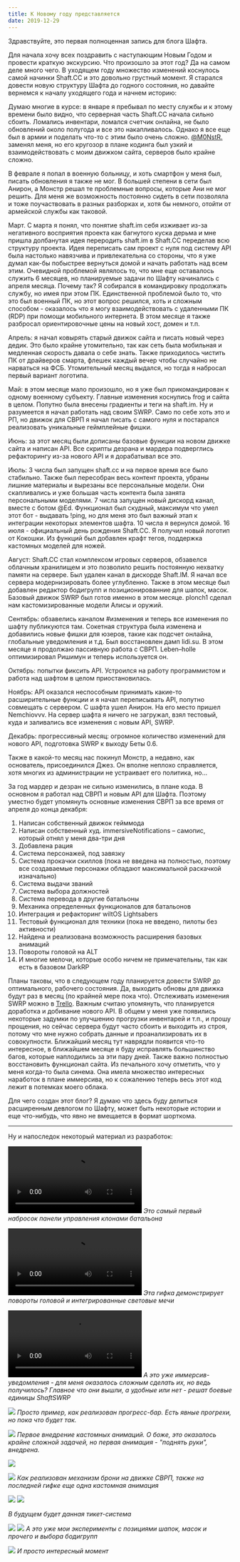 ```yaml
---
title: К Новому году представляется
date: 2019-12-29
---
```


Здравствуйте, это первая полноценная запись для блога Шафта.

Для начала хочу всех поздравить с наступающим Новым Годом и провести краткую экскурсию. Что произошло за этот год? Да на самом деле много чего. В уходящем году множество изменений коснулось самой начинки Shaft.CC и это довольно грустный момент. Я старался довести новую структуру Шафта до годного состояния, но давайте вернемся к началу уходящего года и начнем историю:

Думаю многие в курсе: в январе я пребывал по месту службы и к этому времени было видно, что серверная часть Shaft.CC начала сильно сбоить. Ломались инвентари, ломался счетчик онлайна, не было обновлений около полугода и все это накапливалось. Однако я все еще был в армии и поделать что-то с этим было очень сложно. [@M0NstR.](http://steamcommunity.com/profiles/76561198056127769) заменял меня, но его кругозор в плане кодинга был узкий и взаимодействовать с моим движком сайта, серверов было крайне сложно.

В феврале я попал в военную больницу, и хоть смартфон у меня был, писать обновления я также не мог. В большей степени в сети был Анирон, а Монстр решал те проблемные вопросы, которые Ани не мог решить. Для меня же возможность постоянно сидеть в сети позволяла и тоже поучаствовать в разных разборках и, хотя бы немного, отойти от армейской службы как таковой.

Март. С марта я понял, что понятие shaft.im себя изживает из-за негативного восприятия проекта как багнутого куска дерьма и мне пришла долбанутая идея переродить shaft.im в Shaft.CC переделав всю структуру проекта. Идея переписать сам проект с нуля под систему API была настолько навязчива и привлекательна со стороны, что я уже думал как-бы побыстрее вернуться домой и начать работать над всем этим. Очевидной проблемой являлось то, что мне еще оставалось служить 6 месяцев, но планируемые задачи по Шафту начинались с апреля месяца. Почему так? Я собирался в командировку продолжать службу, но имея при этом ПК. Единственной проблемой было то, что это был военный ПК, но этот вопрос решился, хоть и сложным способом - оказалось что я могу взаимодействовать с удаленными ПК (RDP) при помощи мобильного интернета. В этом месяце я также разбросал ориентировочные цены на новый хост, домен и т.п.

Апрель: я начал ковырять старый движок сайта и писать новый через дедик. Это было крайне утомительно, так как сеть была мобильная и медленная скорость давала о себе знать. Также приходилось чистить ПК от драйверов смарта, флешек каждый вечер чтобы случайно не нарваться на ФСБ. Утомительный месяц выдался, но тогда я набросал первый вариант логотипа.

Май: в этом месяце мало произошло, но я уже был прикомандирован к одному военному субъекту. Главные изменения коснулись frog и сайта в целом. Попутно была внесены градиенты и теги на shaft.im. Ну и разумеется я начал работать над своим SWRP. Само по себе хоть это и РП, но движок для СВРП я начал писать с самого нуля и постарался реализовать уникальные геймплейные фишки.

Июнь: за этот месяц были дописаны базовые функции на новом движке сайта и написан API. Все скрипты дезрана и мардера подверглись рефакторингу из-за нового API и я дорабатывал все это.

Июль: 3 числа был запущен shaft.cc и на первое время все было стабильно. Также был пересобран весь контент проекта, убраны лишние материалы и вырезаны все персональные модели. Они скапливались и уже большая часть контента была занята персональными моделями. 7 числа запущен новый дискорд канал, вместе с ботом @Ed. Функционал был скудный, максимум что умел этот бот - выдавать !ping, но для меня это был важный этап к интеграции некоторых элементов шафта. 10 числа я вернулся домой. 16 июля - официальный день рождения Shaft.CC. Я получил новый логотип от Кокошки. Из функций был добавлен крафт тегов, поддержка кастомных моделей для ножей.

Август: Shaft.CC стал комплексом игровых серверов, обзавелся облачным хранилищем и это позволило решить постоянную нехватку памяти на сервере. Был удален канал в дискорде Shaft.IM. Я начал все сервера модернизировать более углубленно. Также в этом месяце был добавлен редактор бодигрупп и позиционированние для шапок, масок. Базовый движок SWRP был готов именно в этом месяце. plonch1 сделал нам кастомизированные модели Алисы и оружий.

Сентябрь: обзавелись каналом #изменения и теперь все изменения по шафту публикуются там. Сокетная структура была изменена и добавились новые фишки для юзеров, такие как подсчет онлайна, глобальные уведомления и т.д. Был восстановлен дамп lidi.su. В этом месяце я продолжаю пассивную работа с СВРП. Leben–holle оптимизировал Ришимун и теперь используется он.

Октябрь: попытки фиксить API. Устроился на работу программистом и работа над шафтом в целом приостановилась.

Ноябрь: API оказался неспособным принимать какие-то расширительные функции и я начал переписывать API, попутно совмещать с сервером. С шафта ушел Анирон. На его место пришел Nemchiovvv. На сервер шафта я ничего не загружал, взял тестовый, куда и заливались все изменения с новым API, SWRP.

Декабрь: прогрессивный месяц: огромное количество изменений для нового API, подготовка SWRP к выходу Беты 0.6.

Также в какой-то месяц нас покинул Монстр, а недавно, как основатель, присоединился Джез. Он вполне неплохо справляется, хотя многих из администрации не устраивает его политика, но...

За год мардер и дезран не сильно изменились, в плане кода. В основном я работал над СВРП и новым API для Шафта. Поэтому уместно будет упомянуть основные изменения СВРП за все время от апреля до конца декабря:

1.  Написан собственный движок гейммода
2.  Написан собственный худ. immersiveNotifications – самопис, который отнял у меня два-три дня
3.  Добавлена рация
4.  Система персонажей, под завязку
5.  Система прокачки скиллов (пока не введена на полностью, поэтому все создаваемые персонажи обладают максимальной раскачкой изначально)
6.  Система выдачи званий
7.  Система выбора должностей
8.  Система перевода в другие батальоны
9.  Механика определенных функционалов для батальонов
10.  Интеграция и рефакторинг wiltOS Lightsabers
11.  Тестовый функционал для техники (пока не введено, пилоты без активности)
12.  Найдена и реализована возможность расширения базовых анимаций
13.  Повороты головой на ALT
14.  И многие мелочи, которые особо ничем не примечательны, так как есть в базовом DarkRP

Планы таковы, что в следующем году планируется довести SWRP до оптимального, рабочего состояния. Да, выходить обновы для движка будут раз в месяц (по крайней мере пока что). Отслеживать изменения SWRP можно в [Trello](https://trello.com/b/rNwsRuOR). Важным считаю упомянуть, что планируется доработка и добивание нового API. В общем у меня уже появились некоторые задумки по улучшению прогрузки инвентарей и т.п., и прошу прощения, но сейчас сервера будут часто сбоить и выходить из строя, потому что мне нужно собрать данные и проанализировать их в совокупности. Ближайший месяц тут наврядли появится что-то интересное, в ближайшем месяце я буду исправлять большинство багов, которые наплодились за эти пару дней. Также важно полностью восстановить функционал сайта. Из печального хочу отметить, что у меня когда-то была синема. Она имела множество интересных наработок в плане иммерсива, но к сожалению теперь весь этот код лежит в потемках моего облака.

Для чего создан этот блог? Я думаю что здесь буду делиться расширенным девлогом по Шафту, может быть некоторые истории и еще что-нибудь, что явно не вмещается в формат шорткома.

* * *

Ну и напоследок некоторый материал из разработок:

![](https://digital-garden.website.yandexcloud.net/images/archives/shaftcc/d34a243d-c556-4dd9-b91b-328932a68cd3.mp4)
*Это самый первый набросок панели управления клонами батальона*

![](https://digital-garden.website.yandexcloud.net/images/archives/shaftcc/306d94a3-6820-4d15-bf5c-6f0a292dab62.mp4)
*Эта гифка демонстрирует повороты головой и интегрированные световые мечи*

![](https://digital-garden.website.yandexcloud.net/images/archives/shaftcc/f37128c1-314e-4ed5-8c6c-82e34ba55ce0.mp4)
*А это уже иммерсив-уведомления - для меня оказалось сложным сделать их, но ведь получилось? Главное что они вышли, а удобные или нет - решат боевые единицы ShaftSWRP*

![](https://digital-garden.website.yandexcloud.net/images/archives/shaftcc/a998c616-445d-4575-9c19-146c1dca7838.gif)
*Просто пример, как реализован прогресс-бар. Есть явные прогрехи, но пока что будет так.*

![](https://digital-garden.website.yandexcloud.net/images/archives/shaftcc/18d8225c-811d-43f7-9b38-5ee5247fa77e.gif)
*Первое внедрение кастомных анимаций. О боже, это оказалось крайне сложной задачей, но первая анимация - "поднять руки", внедрена.*

![](https://digital-garden.website.yandexcloud.net/images/archives/shaftcc/8ce07323-35ae-4233-a96a-765c6e3c6220.gif)

![](https://digital-garden.website.yandexcloud.net/images/archives/shaftcc/ab71d655-f506-4388-a56e-44e7e4f1f0bb.gif)
*Как реализован механизм брони на движке СВРП, также на последней гифке еще одна кастомная анимация*

![](https://digital-garden.website.yandexcloud.net/images/archives/shaftcc/079a2511-3147-4bf7-951f-347e22b22e3c.gif)
![](https://digital-garden.website.yandexcloud.net/images/archives/shaftcc/224bfa6a-e6b6-4c68-a40b-604c26500104.gif)

*В будущем будет данная тикет-система*

![](https://digital-garden.website.yandexcloud.net/images/archives/shaftcc/44ae0cb8-24a2-4b34-9c51-540613468c65.gif)
![](https://digital-garden.website.yandexcloud.net/images/archives/shaftcc/38b315ac-0823-4117-a5c6-8891df2c76cb.png)
*А это уже мои эксперименты с позициями шапок, масок и прочего и выбора бодигрупп*

![](https://digital-garden.website.yandexcloud.net/images/archives/shaftcc/3f2626d4-064c-4237-a33c-921c50c2a867.gif)
*И просто интересный момент*
